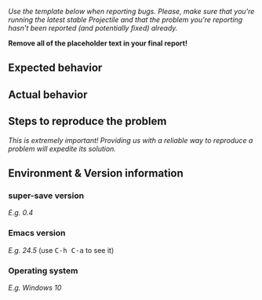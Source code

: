 *Use the template below when reporting bugs. Please, make sure that
you're running the latest stable Projectile and that the problem you're reporting
hasn't been reported (and potentially fixed) already.*

**Remove all of the placeholder text in your final report!**

## Expected behavior

## Actual behavior

## Steps to reproduce the problem

*This is extremely important! Providing us with a reliable way to reproduce
a problem will expedite its solution.*

## Environment & Version information

### super-save version

*E.g. 0.4*

### Emacs version

*E.g. 24.5* (use <kbd>C-h C-a</kbd> to see it)

### Operating system

*E.g. Windows 10*
